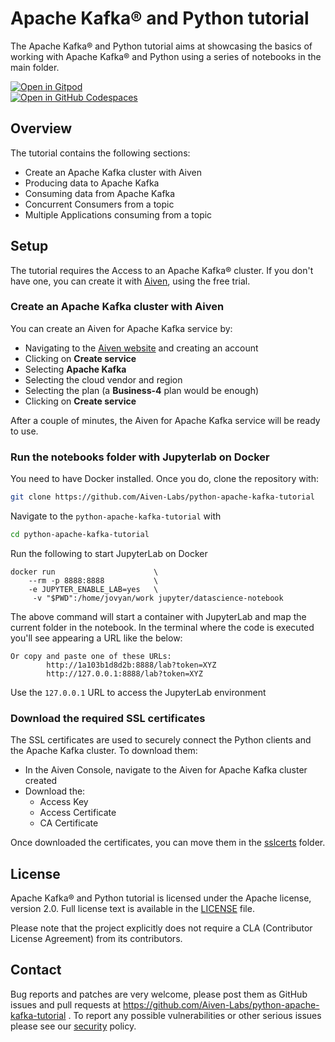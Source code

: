 # Apache Kafka® and Python tutorial


The Apache Kafka® and Python tutorial aims at showcasing the basics of working with Apache Kafka® and Python using a series of notebooks in the main folder.

[![Open in Gitpod](https://gitpod.io/button/open-in-gitpod.svg)](https://gitpod.io/#https://github.com/Aiven-Labs/python-apache-kafka-tutorial)<br>
[![Open in GitHub Codespaces](https://github.com/codespaces/badge.svg)](https://codespaces.new/aiven-labs/python-apache-kafka-tutorial)


## Overview


The tutorial contains the following sections:

* Create an Apache Kafka cluster with Aiven
* Producing data to Apache Kafka
* Consuming data from Apache Kafka
* Concurrent Consumers from a topic
* Multiple Applications consuming from a topic

## Setup


The tutorial requires the Access to an Apache Kafka® cluster.
If you don't have one, you can create it with [Aiven](https://go.aiven.io/ft-signup-kafka-python), using the free trial. 


### Create an Apache Kafka cluster with Aiven

You can create an Aiven for Apache Kafka service by:

* Navigating to the [Aiven website](https://go.aiven.io/ft-signup-kafka-python) and creating an account
* Clicking on **Create service**
* Selecting **Apache Kafka**
* Selecting the cloud vendor and region
* Selecting the plan (a **Business-4** plan would be enough)
* Clicking on **Create service**

After a couple of minutes, the Aiven for Apache Kafka service will be ready to use.

### Run the notebooks folder with Jupyterlab on Docker

You need to have Docker installed. Once you do, clone the repository with:

```bash
git clone https://github.com/Aiven-Labs/python-apache-kafka-tutorial
```

Navigate to the `python-apache-kafka-tutorial` with

```bash
cd python-apache-kafka-tutorial
```

Run the following to start JupyterLab on Docker

```
docker run                      \
    --rm -p 8888:8888           \
    -e JUPYTER_ENABLE_LAB=yes   \
     -v "$PWD":/home/jovyan/work jupyter/datascience-notebook
```

The above command will start a container with JupyterLab and map the current folder in the notebook. In the terminal where the code is executed you'll see appearing a URL like the below:

```
Or copy and paste one of these URLs:
        http://1a103b1d8d2b:8888/lab?token=XYZ
        http://127.0.0.1:8888/lab?token=XYZ
```

Use the `127.0.0.1` URL to access the JupyterLab environment

### Download the required SSL certificates

The SSL certificates are used to securely connect the Python clients and the Apache Kafka cluster. To download them:

* In the Aiven Console, navigate to the Aiven for Apache Kafka cluster created
* Download the:
    * Access Key
    * Access Certificate
    * CA Certificate

Once downloaded the certificates, you can move them in the [sslcerts](sslcerts) folder.




## License

Apache Kafka® and Python tutorial is licensed under the Apache license, version 2.0. Full license text is available in the [LICENSE](LICENSE) file.

Please note that the project explicitly does not require a CLA (Contributor License Agreement) from its contributors.

## Contact

Bug reports and patches are very welcome, please post them as GitHub issues and pull requests at https://github.com/Aiven-Labs/python-apache-kafka-tutorial . 
To report any possible vulnerabilities or other serious issues please see our [security](SECURITY.md) policy.
